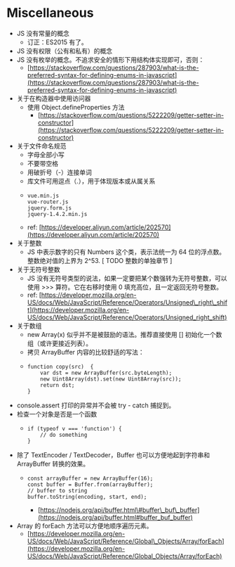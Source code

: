 # Miscellaneous

* JS 没有常量的概念
  * 订正：ES2015 有了。
* JS 没有权限（公有和私有）的概念
* JS 没有枚举的概念。不追求安全的情形下用结构体实现即可，否则：
  * [https://stackoverflow.com/questions/287903/what-is-the-preferred-syntax-for-defining-enums-in-javascript](https://stackoverflow.com/questions/287903/what-is-the-preferred-syntax-for-defining-enums-in-javascript)
* 关于在构造器中使用访问器
  * 使用 Object.defineProperties 方法
    * [https://stackoverflow.com/questions/5222209/getter-setter-in-constructor](https://stackoverflow.com/questions/5222209/getter-setter-in-constructor)
* 关于文件命名规范
  * 字母全部小写
  * 不要带空格
  * 用破折号（-）连接单词
  * 库文件可用逗点（.），用于体现版本或从属关系
  * ```text
    vue.min.js
    vue-router.js
    jquery.form.js
    jquery-1.4.2.min.js
    ```
  * ref: [https://developer.aliyun.com/article/202570](https://developer.aliyun.com/article/202570)
* 关于整数
  * JS 中表示数字的只有 Numbers 这个类，表示法统一为 64 位的浮点数。整数绝对值的上界为 2^53. \[ TODO 整数的单独章节 \]
* 关于无符号整数
  * JS 没有无符号类型的说法，如果一定要把某个数强转为无符号整数，可以使用 &gt;&gt;&gt; 算符。它在右移时使用 0 填充高位，且一定返回无符号整数。
  * ref: [https://developer.mozilla.org/en-US/docs/Web/JavaScript/Reference/Operators/Unsigned\_right\_shift](https://developer.mozilla.org/en-US/docs/Web/JavaScript/Reference/Operators/Unsigned_right_shift)
* 关于数组
  * new Array\(x\) 似乎并不是被鼓励的语法。推荐直接使用 \[\] 初始化一个数组（或许更接近列表）。
  * 拷贝 ArrayBuffer 内容的比较舒适的写法：
  * ```text
    function copy(src)  {
        var dst = new ArrayBuffer(src.byteLength);
        new Uint8Array(dst).set(new Uint8Array(src));
        return dst;
    }
    ```
* console.assert 打印的异常并不会被 try - catch 捕捉到。
* 检查一个对象是否是一个函数
  * ```text
    if (typeof v === 'function') {
        // do something
    }
    ```
* 除了 TextEncoder / TextDecoder，Buffer 也可以方便地起到字符串和 ArrayBuffer 转换的效果。
  * ```text
    const arrayBuffer = new ArrayBuffer(16);
    const buffer = Buffer.from(arrayBuffer);
    // buffer to string
    buffer.toString(encoding, start, end);
    ```

    * [https://nodejs.org/api/buffer.html\#buffer\_buf\_buffer](https://nodejs.org/api/buffer.html#buffer_buf_buffer)
* Array 的 forEach 方法可以方便地顺序遍历元素。
  * [https://developer.mozilla.org/en-US/docs/Web/JavaScript/Reference/Global\_Objects/Array/forEach](https://developer.mozilla.org/en-US/docs/Web/JavaScript/Reference/Global_Objects/Array/forEach)

